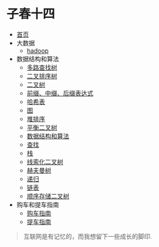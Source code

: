 # 子春十四

* [首页](/)
* 大数据
    * [hadoop](大数据/hadoop)
* 数据结构和算法
    * [多路查找树](算法/B树)
    * [二叉排序树](算法/二叉排序树)
    * [二叉树](算法/二叉树)
    * [前缀、中缀、后缀表达式](算法/前缀、中缀、后缀表达式)
    * [哈希表](算法/哈希表)
    * [图](算法/图)
    * [堆排序](算法/堆排序)
    * [平衡二叉树](算法/平衡二叉树)
    * [数据结构和算法](算法/数据结构和算法)
    * [查找](算法/查找)
    * [栈](算法/栈)
    * [线索化二叉树](算法/线索化二叉树)
    * [赫夫曼树](算法/赫夫曼树)
    * [递归](算法/递归)
    * [链表](算法/链表)
    * [顺序存储二叉树](算法/顺序存储二叉树)
* 购车和提车指南
    * [购车指南](car/by-car/)
    * [提车指南](car/pick-car/)


> 互联网是有记忆的，而我想留下一些成长的脚印.